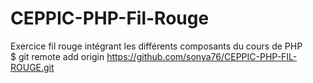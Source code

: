 # CEPPIC-PHP-Fil-Rouge

Exercice fil rouge intégrant les différents composants du cours de PHP  
$ git remote add origin https://github.com/sonya76/CEPPIC-PHP-FIL-ROUGE.git
